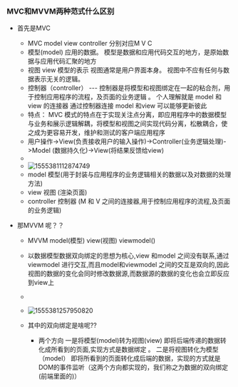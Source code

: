 ### MVC和MVVM两种范式什么区别

* 首先是MVC

  * MVC   model   view controller  分别对应M V C 
  * 模型(model)  应用的数据。 模型是数据和应用代码交互的地方，是原始数据与应用代码汇聚的地方
  * 视图 view   模型的表示 视图通常是用户界面本身。 视图中不应有任何与数据表示无关的逻辑。
  * 控制器（controller） ---    控制器是将模型和视图绑定在一起的粘合剂，用于控制应用程序的流程，及页面的业务逻辑 。 个人理解就是   model 和view 的连接器  通过控制器连接  model 和view 可以能够更新彼此    
  * 特点：  MVC 模式的特点在于实现关注点分离，即应用程序中的数据模型与业务和展示逻辑解耦，将模型和视图之间实现代码分离，松散耦合，使之成为更容易开发，维护和测试的客户端应用程序
  * 用户操作->View(负责接收用户的输入操作)->Controller(业务逻辑处理)->Model (数据持久化)->View(将结果反馈给view)
  * 
  * ![1555381112874749](F:\学习笔记\review_web_front\images\1555381112874749.png)
  * model   模型(用于封装与应用程序的业务逻辑相关的数据以及对数据的处理方法)
  * view 视图    (渲染页面)
  * controller   控制器  (M 和 V  之间的连接器,用于控制应用程序的流程,及页面的业务逻辑)

* 那MVVM 呢？？

  * MVVM   model(模型)  view(视图)   viewmodel()
  * 以数据模型数据双向绑定的思想为核心,view 和model  之间没有联系,通过 viewmodel 进行交互,而且model和viewmodel 之间的交互是双向的,因此视图的数据的变化会同时修改数据源,而数据源的数据的变化也会立即反应到view上
  * 
  * ![1555381257950820](F:\学习笔记\review_web_front\images\1555381257950820.png)

  * 其中的双向绑定是啥呢??
    * 两个方向  一是将模型(model)转为视图(view)  即将后端传递的数据转化成所看到的页面,实现方式是数据绑定 。  二是将视图转化为模型（model） 即将所看到的页面转化成后端的数据，实现的方式就是DOM的事件监听（这两个方向都实现的，我们称之为数据的双向绑定(前端里面的)）

